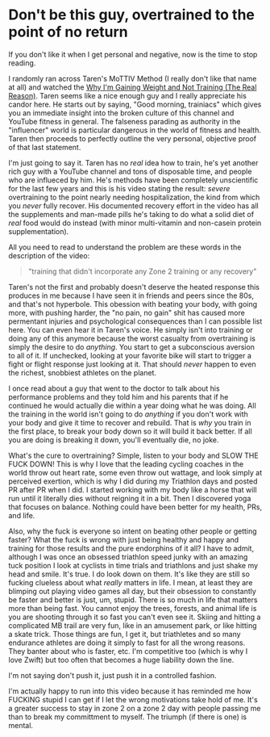 # Don't be this guy, overtrained to the point of no return 

If you don't like it when I get personal and negative, now is the time to stop reading.

I randomly ran across Taren's MoTTIV Method (I really don't like that name at all) and watched the [Why I'm Gaining Weight and Not Training (The Real Reason)][video]. Taren seems like a nice enough guy and I really appreciate his candor here. He starts out by saying, "Good morning, trainiacs" which gives you an immediate insight into the broken culture of this channel and YouTube fitness in general. The falseness parading as authority in the "influencer" world is particular dangerous in the world of fitness and health. Taren then proceeds to perfectly outline the very personal, objective proof of that last statement.

[video]: <https://youtu.be/b594HpcnZqY>

I'm just going to say it. Taren has no *real* idea how to train, he's yet another rich guy with a YouTube channel and tons of disposable time, and people who are influeced by him. He's methods have been completely unscientific for the last few years and this is his video stating the result: *severe* overtraining to the point nearly needing hospitalization, the kind from which you *never* fully recover. His documented recovery effort in the video has all the supplements and man-made pills he's taking to do what a solid diet of *real* food would do instead (with minor multi-vitamin and non-casein protein supplementation).

All you need to read to understand the problem are these words in the description of the video:

> "training that didn't incorporate any Zone 2 training or any recovery"

Taren's not the first and probably doesn't deserve the heated response this produces in me because I have seen it in friends and peers since the 80s, and that's not hyperbole. This obession with beating your body, with going more, with pushing harder, the "no pain, no gain" shit has caused more permentant injuries and psychological consequences than I can possible list here. You can even hear it in Taren's voice. He simply isn't into training or doing any of this anymore because the worst casualty from overtraining is simply the desire to do *anything*. You start to get a subconscious aversion to all of it. If unchecked, looking at your favorite bike will start to trigger a fight or flight response just looking at it. That should *never* happen to even the richest, snobbiest athletes on the planet. 

I once read about a guy that went to the doctor to talk about his performance problems and they told him and his parents that if he continued he would actually die within a year doing what he was doing. All the training in the world isn't going to do *anything* if you don't work with your body and give it time to recover and rebuild. That is *why* you train in the first place, to break your body down so it will build it back better. If all you are doing is breaking it down, you'll eventually die, no joke.

What's the cure to overtraining? Simple, listen to your body and SLOW THE FUCK DOWN! This is why I love that the leading cycling coaches in the world throw out heart rate, some even throw out wattage, and look simply at perceived exertion, which is why I did during my Triathlon days and posted PR after PR when I did. I started working with my body like a horse that will run until it literally dies without reigning it in a bit. Then I discovered yoga that focuses on balance. Nothing could have been better for my health, PRs, and life.

Also, why the fuck is everyone so intent on beating other people or getting faster? What the fuck is wrong with just being healthy and happy and training for those results and the pure endorphins of it all? I have to admit, although I was once an obsessed triathlon speed junky with an amazing tuck position I look at cyclists in time trials and triathlons and just shake my head and smile. It's true. I do look down on them. It's like they are still so fucking clueless about what *really* matters in life. I mean, at least they are blimping out playing video games all day, but their obsession to constantly be faster and better is just, um, stupid. There is so much in life that matters more than being fast. You cannot enjoy the trees, forests, and animal life is you are shooting through it so fast you can't even see it. Skiing and hitting a complicated MB trail are very fun, like in an amusement park, or like hitting a skate trick. Those things are fun, I get it, but triathletes and so many endurance athletes are doing it simply to fast for all the wrong reasons. They banter about who is faster, etc. I'm competitive too (which is why I love Zwift) but too often that becomes a huge liability down the line.

I'm not saying don't push it, just push it in a controlled fashion.

I'm actually happy to run into this video because it has reminded me how FUCKING stupid I can get if I let the wrong motivations take hold of me. It's a greater success to stay in zone 2 on a zone 2 day with people passing me than to break my committment to myself. The triumph (if there is one) is mental.
